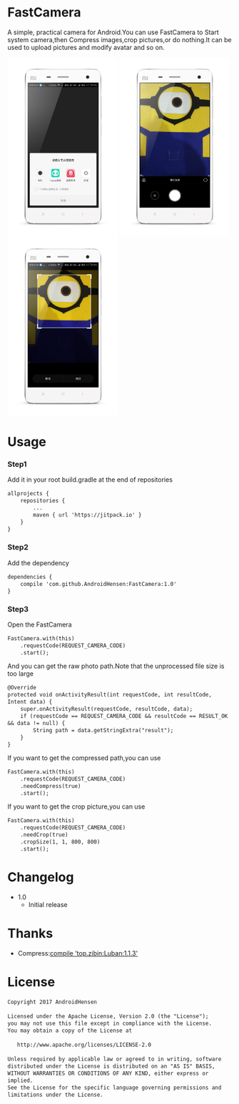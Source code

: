 # FastCamera

A simple, practical camera for Android.You can use FastCamera to Start system camera,then Compress images,crop pictures,or do nothing.It can be used to upload pictures and modify avatar and so on.

<img src="/preview/preview1.png" height="400px"></img>
<img src="/preview/preview2.png" height="400px"></img>
<img src="/preview/preview3.png" height="400px"></img>

# Usage

### Step1

Add it in your root build.gradle at the end of repositories

```
allprojects {
	repositories {
		...
		maven { url 'https://jitpack.io' }
	}
}
```

### Step2

Add the dependency

```
dependencies {
	compile 'com.github.AndroidHensen:FastCamera:1.0'
}
```

### Step3

Open the FastCamera

```
FastCamera.with(this)
	.requestCode(REQUEST_CAMERA_CODE)
	.start();
```

And you can get the raw photo path.Note that the unprocessed file size is too large

```
@Override
protected void onActivityResult(int requestCode, int resultCode, Intent data) {
	super.onActivityResult(requestCode, resultCode, data);
	if (requestCode == REQUEST_CAMERA_CODE && resultCode == RESULT_OK && data != null) {
		String path = data.getStringExtra("result");
	}
}
```

If you want to get the compressed path,you can use

```
FastCamera.with(this)
	.requestCode(REQUEST_CAMERA_CODE)
	.needCompress(true)
	.start();
```

If you want to get the crop picture,you can use

```
FastCamera.with(this)
	.requestCode(REQUEST_CAMERA_CODE)
	.needCrop(true)
	.cropSize(1, 1, 800, 800)
	.start();
```

# Changelog

* 1.0
	* Initial release
	
# Thanks

* Compress:[compile 'top.zibin:Luban:1.1.3'](https://github.com/Curzibn/Luban)

# License

```
Copyright 2017 AndroidHensen

Licensed under the Apache License, Version 2.0 (the "License");
you may not use this file except in compliance with the License.
You may obtain a copy of the License at

   http://www.apache.org/licenses/LICENSE-2.0

Unless required by applicable law or agreed to in writing, software
distributed under the License is distributed on an "AS IS" BASIS,
WITHOUT WARRANTIES OR CONDITIONS OF ANY KIND, either express or implied.
See the License for the specific language governing permissions and
limitations under the License.
```
